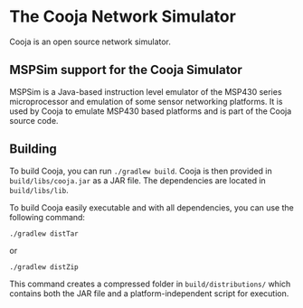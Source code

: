 # The Cooja Network Simulator

Cooja is an open source network simulator.

## MSPSim support for the Cooja Simulator

MSPSim is a Java-based instruction level emulator of the MSP430 series
microprocessor and emulation of some sensor networking platforms. It is used
by Cooja to emulate MSP430 based platforms and is part of the Cooja
source code.

## Building

To build Cooja, you can run `./gradlew build`. Cooja is then provided in `build/libs/cooja.jar` as a JAR file. The dependencies are located in `build/libs/lib`.

To build Cooja easily executable and with all dependencies, you can use the following command:
```
./gradlew distTar
```
or
```
./gradlew distZip
```
This command creates a compressed folder in `build/distributions/` which contains both the JAR file and a platform-independent script for execution.
